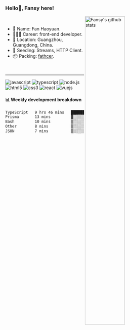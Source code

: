### Hello👋, Fansy here!

 <img src="https://github-readme-stats.vercel.app/api?username=fanhaoyuan&show_icons=true&count_private=true&include_all_commits=true" align="right" alt="Fansy's github stats" width="50%" />
<br />

-  👨 Name: Fan Haoyuan.
-  👨🏽‍💻 Career: front-end developer.
-  📍 Location: Guangzhou, Guangdong, China.
-  🌱 Seeding: Streams, HTTP Client.
-  📦 Packing: [fathcer](https://github.com/fatcherjs/fatcher).

<br />

---

<span>
<img src="https://img.shields.io/badge/javascript%20-%23323330.svg?&style=for-the-badge&logo=javascript&logoColor=%23F7DF1E" alt="javascript"/>
 </span>
 <span>
<img src="https://img.shields.io/badge/typescript%20-%23007ACC.svg?&style=for-the-badge&logo=typescript&logoColor=white" alt="typescript" />
 </span>
 <span>
<img src="https://img.shields.io/badge/node.js%20-%2343853D.svg?&style=for-the-badge&logo=node.js&logoColor=white" alt="node.js"/>
 </span>
 <span>
<img src="https://img.shields.io/badge/html5%20-%23E34F26.svg?&style=for-the-badge&logo=html5&logoColor=white" alt="html5"/>
  </span>
 <span>
<img src="https://img.shields.io/badge/css3%20-%231572B6.svg?&style=for-the-badge&logo=css3&logoColor=white" alt="css3" />
  </span>
 <span>
<img src="https://img.shields.io/badge/react%20-%2320232a.svg?&style=for-the-badge&logo=react&logoColor=%2361DAFB" alt="react" />
  </span>
 <span>
<img src="https://img.shields.io/badge/vuejs%20-%2335495e.svg?&style=for-the-badge&logo=vue.js&logoColor=%234FC08D" alt="vuejs"/>
  </span>

#### 📊 Weekly development breakdown

<!--START_SECTION:waka-->

```txt
TypeScript   9 hrs 46 mins   ███████████████████████░░   92.66 %
Prisma       13 mins         ▓░░░░░░░░░░░░░░░░░░░░░░░░   02.20 %
Bash         10 mins         ▒░░░░░░░░░░░░░░░░░░░░░░░░   01.69 %
Other        8 mins          ▒░░░░░░░░░░░░░░░░░░░░░░░░   01.37 %
JSON         7 mins          ▒░░░░░░░░░░░░░░░░░░░░░░░░   01.24 %
```

<!--END_SECTION:waka-->
